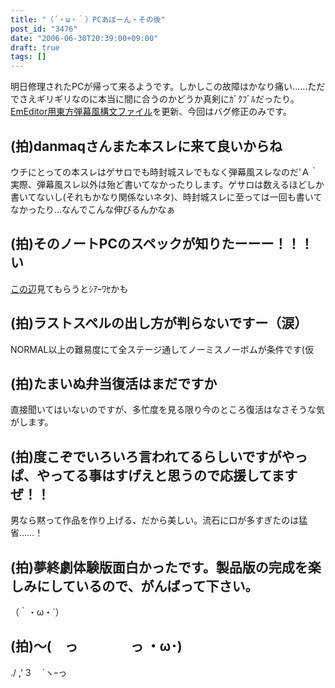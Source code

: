 ```yaml
---
title: "（´・ω・｀）PCあぼーん・その後"
post_id: "3476"
date: "2006-06-30T20:39:00+09:00"
draft: true
tags: []
---
```



明日修理されたPCが帰って来るようです。しかしこの故障はかなり痛い……ただでさえギリギリなのに本当に間に合うのかどうか真剣にｶﾞｸﾌﾞﾙだったり。 [EmEditor用東方弾幕風構文ファイル](/emeditor-danmakufu)を更新、今回はバグ修正のみです。
## (拍)danmaqさんまた本スレに来て良いからね
ウチにとっての本スレはゲサロでも時封城スレでもなく弾幕風スレなのだ'Ａ｀ 実際、弾幕風スレ以外は殆ど書いてなかったりします。ゲサロは数えるほどしか書いてないし(それもかなり関係ないネタ)、時封城スレに至っては一回も書いてなかったり…なんでこんな伸びるんかなぁ
## (拍)そのノートPCのスペックが知りたーーー！！！い
[この辺](http://www3.toshiba.co.jp/pc/catalog/ss_c/050119lu/lx_spec.htm)見てもらうとｼｱｰﾜｾかも
## (拍)ラストスペルの出し方が判らないですー（涙）
NORMAL以上の難易度にて全ステージ通してノーミスノーボムが条件です(仮
## (拍)たまいぬ弁当復活はまだですか
直接聞いてはいないのですが、多忙度を見る限り今のところ復活はなさそうな気がします。
## (拍)度こぞでいろいろ言われてるらしいですがやっぱ、やってる事はすげえと思うので応援してますぜ！！
男なら黙って作品を作り上げる、だから美しい。流石に口が多すぎたのは猛省……！
## (拍)夢終劇体験版面白かったです。製品版の完成を楽しみにしているので、がんばって下さい。
（｀・ω・´）
## (拍)～(　っ　　　　っ ・ω･)
./ ,' 3　 `ヽｰっ
